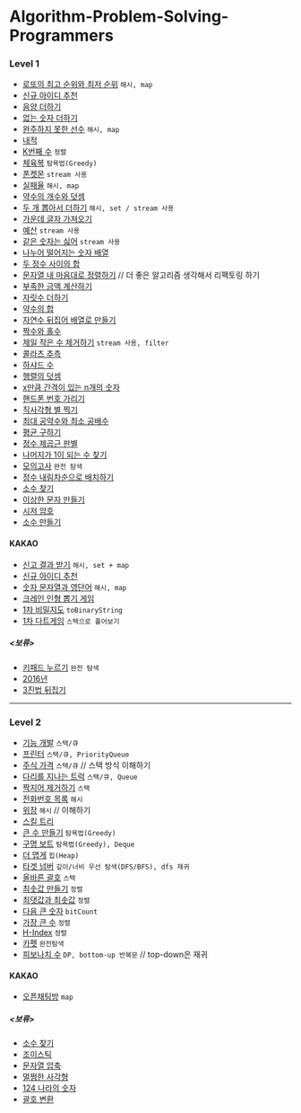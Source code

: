 # Algorithm-Problem-Solving-Programmers
### Level 1
* [로또의 최고 순위와 최저 순위](https://programmers.co.kr/learn/courses/30/lessons/77484) `해시, map`
* [신규 아이디 추천](https://programmers.co.kr/learn/courses/30/lessons/72410?language=java)
* [음양 더하기](https://programmers.co.kr/learn/courses/30/lessons/76501)
* [없는 숫자 더하기](https://programmers.co.kr/learn/courses/30/lessons/86051)
* [완주하지 못한 선수](https://programmers.co.kr/learn/courses/30/lessons/42576) `해시, map` 
* [내적](https://programmers.co.kr/learn/courses/30/lessons/70128)
* [K번째 수](https://programmers.co.kr/learn/courses/30/lessons/42748) `정렬`
* [체육복](https://programmers.co.kr/learn/courses/30/lessons/42862) `탐욕법(Greedy)`
* [폰켓몬](https://programmers.co.kr/learn/courses/30/lessons/1845) `stream 사용`
* [실패율](https://programmers.co.kr/learn/courses/30/lessons/42889) `해시, map`
* [약수의 개수와 덧셈](https://programmers.co.kr/learn/courses/30/lessons/77884)
* [두 개 뽑아서 더하기](https://programmers.co.kr/learn/courses/30/lessons/68644) `해시, set / stream 사용`
* [가운데 글자 가져오기](https://programmers.co.kr/learn/courses/30/lessons/12903)
* [예산](https://programmers.co.kr/learn/courses/30/lessons/12982) `stream 사용`
* [같은 숫자는 싫어](https://programmers.co.kr/learn/courses/30/lessons/12906) `stream 사용`
* [나누어 떨어지는 숫자 배열](https://programmers.co.kr/learn/courses/30/lessons/12910)
* [두 정수 사이의 합](https://programmers.co.kr/learn/courses/30/lessons/12912)
* [문자열 내 마음대로 정렬하기](https://programmers.co.kr/learn/courses/30/lessons/12915) // 더 좋은 알고리즘 생각해서 리팩토링 하기
* [부족한 금액 계산하기](https://programmers.co.kr/learn/courses/30/lessons/82612)
* [자릿수 더하기](https://programmers.co.kr/learn/courses/30/lessons/12931)
* [약수의 합](https://programmers.co.kr/learn/courses/30/lessons/12928)
* [자연수 뒤집어 배열로 만들기](https://programmers.co.kr/learn/courses/30/lessons/12932)
* [짝수와 홀수](https://programmers.co.kr/learn/courses/30/lessons/12937)
* [제일 작은 수 제거하기](https://programmers.co.kr/learn/courses/30/lessons/12935) `stream 사용, filter`
* [콜라츠 추측](https://programmers.co.kr/learn/courses/30/lessons/12943)
* [하샤드 수](https://programmers.co.kr/learn/courses/30/lessons/12947)
* [행렬의 덧셈](https://programmers.co.kr/learn/courses/30/lessons/12950)
* [x만큼 간격이 있는 n개의 숫자](https://programmers.co.kr/learn/courses/30/lessons/12954)
* [핸드폰 번호 가리기](https://programmers.co.kr/learn/courses/30/lessons/12948)
* [직사각형 별 찍기](https://programmers.co.kr/learn/courses/30/lessons/12969)
* [최대 공약수와 최소 공배수](https://programmers.co.kr/learn/courses/30/lessons/12940)
* [평균 구하기](https://programmers.co.kr/learn/courses/30/lessons/12944)
* [정수 제곱근 판별](https://programmers.co.kr/learn/courses/30/lessons/12934) 
* [나머지가 1이 되는 수 찾기](https://programmers.co.kr/learn/courses/30/lessons/87389)
* [모의고사](https://programmers.co.kr/learn/courses/30/lessons/42840) `완전 탐색`
* [정수 내림차순으로 배치하기](https://programmers.co.kr/learn/courses/30/lessons/12933)
* [소수 찾기](https://programmers.co.kr/learn/courses/30/lessons/12921)
* [이상한 문자 만들기](https://programmers.co.kr/learn/courses/30/lessons/12930)
* [시저 암호](https://programmers.co.kr/learn/courses/30/lessons/12926)
* [소수 만들기](https://programmers.co.kr/learn/courses/30/lessons/12977)
#### KAKAO
* [신고 결과 받기](https://programmers.co.kr/learn/courses/30/lessons/92334) `해시, set + map`
* [신규 아이디 추천](https://programmers.co.kr/learn/courses/30/lessons/72410?language=java)
* [숫자 문자열과 영단어](https://programmers.co.kr/learn/courses/30/lessons/81301) `해시, map`
* [크레인 인형 뽑기 게임](https://programmers.co.kr/learn/courses/30/lessons/64061) 
* [1차 비밀지도](https://programmers.co.kr/learn/courses/30/lessons/17681) `toBinaryString`
* [1차 다트게임](https://programmers.co.kr/learn/courses/30/lessons/17682) `스택으로 풀어보기`

##### <보류>
* [키패드 누르기](https://programmers.co.kr/learn/courses/30/lessons/67256) `완전 탐색`
* [2016년](https://programmers.co.kr/learn/courses/30/lessons/12901)
* [3진법 뒤집기](https://programmers.co.kr/learn/courses/30/lessons/68935)
* * *
### Level 2
* [기능 개발](https://programmers.co.kr/learn/courses/30/lessons/42586) `스택/큐`
* [프린터](https://programmers.co.kr/learn/courses/30/lessons/42587) `스택/큐, PriorityQueue` 
* [주식 가격](https://programmers.co.kr/learn/courses/30/lessons/42584) `스택/큐` // 스택 방식 이해하기
* [다리를 지나는 트럭](https://programmers.co.kr/learn/courses/30/lessons/42583) `스택/큐, Queue`
* [짝지어 제거하기](https://programmers.co.kr/learn/courses/30/lessons/12973) `스택`
* [전화번호 목록](https://programmers.co.kr/learn/courses/30/lessons/42577) `해시`
* [위장](https://programmers.co.kr/learn/courses/30/lessons/42578) `해시` // 이해하기
* [스킬 트리](https://programmers.co.kr/learn/courses/30/lessons/49993)
* [큰 수 만들기](https://programmers.co.kr/learn/courses/30/lessons/42883) `탐욕법(Greedy)`
* [구명 보트](https://programmers.co.kr/learn/courses/30/lessons/42885) `탐욕법(Greedy), Deque`
* [더 맵게](https://programmers.co.kr/learn/courses/30/lessons/42626) `힙(Heap)`
* [타겟 넘버](https://programmers.co.kr/learn/courses/30/lessons/43165) `깊이/너비 우선 탐색(DFS/BFS), dfs 재귀`
* [올바른 괄호](https://programmers.co.kr/learn/courses/30/lessons/12909?language=java) `스택`
* [최솟값 만들기](https://programmers.co.kr/learn/courses/30/lessons/12941) `정렬`
* [최댓값과 최솟값](https://programmers.co.kr/learn/courses/30/lessons/12939) `정렬`
* [다음 큰 숫자](https://programmers.co.kr/learn/courses/30/lessons/12911) `bitCount`
* [가장 큰 수](https://programmers.co.kr/learn/courses/30/lessons/42746) `정렬`
* [H-Index](https://programmers.co.kr/learn/courses/30/lessons/42747) `정렬`
* [카펫](https://programmers.co.kr/learn/courses/30/lessons/42842) `완전탐색`
* [피보나치 수](https://programmers.co.kr/learn/courses/30/lessons/12945) `DP, bottom-up 반복문` // top-down은 재귀
#### KAKAO
* [오픈채팅방](https://programmers.co.kr/learn/courses/30/lessons/42888) `map`

##### <보류>
* [소수 찾기](https://programmers.co.kr/learn/courses/30/lessons/42839)
* [조이스틱](https://programmers.co.kr/learn/courses/30/lessons/42860)
* [문자열 압축]()
* [멀쩡한 사각형]()
* [124 나라의 숫자]()
* [괄호 변환]()